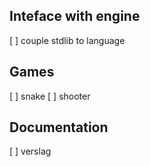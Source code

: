 ## Inteface with engine 
[ ] couple stdlib to language 

## Games
[ ] snake
[ ] shooter

## Documentation
[ ] verslag


















